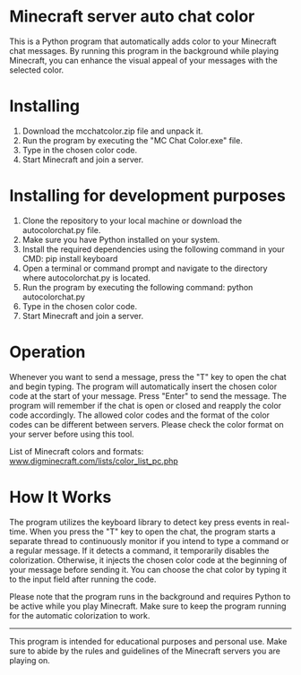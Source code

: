 # Minecraft server auto chat color
<p>This is a Python program that automatically adds color to your Minecraft chat messages. By running this program in the background while playing Minecraft, you can enhance the visual appeal of your messages with the selected color.</p>

# Installing
<ol>
<li>Download the mcchatcolor.zip file and unpack it.
<li>Run the program by executing the "MC Chat Color.exe" file.</li>
<li>Type in the chosen color code.</li>
<li>Start Minecraft and join a server.</li>
</ol>

# Installing for development purposes
<ol>
<li>Clone the repository to your local machine or download the autocolorchat.py file.</li>
<li>Make sure you have Python installed on your system.</li>
<li>Install the required dependencies using the following command in your CMD: pip install keyboard</li>
<li>Open a terminal or command prompt and navigate to the directory where autocolorchat.py is located.</li>
<li>Run the program by executing the following command: python autocolorchat.py</li>
<li>Type in the chosen color code.</li>
<li>Start Minecraft and join a server.</li>
</ol>

# Operation
<p>Whenever you want to send a message, press the "T" key to open the chat and begin typing. The program will automatically insert the chosen color code at the start of your message.
Press "Enter" to send the message. The program will remember if the chat is open or closed and reapply the color code accordingly. The allowed color codes and the format of the color codes can be different between servers. Please check the color format on your server before using this tool.</p>

<p>List of Minecraft colors and formats: <a href="https://www.digminecraft.com/lists/color_list_pc.php">www.digminecraft.com/lists/color_list_pc.php</a></p>

# How It Works
<p>The program utilizes the keyboard library to detect key press events in real-time. When you press the "T" key to open the chat, the program starts a separate thread to continuously monitor if you intend to type a command or a regular message. If it detects a command, it temporarily disables the colorization. Otherwise, it injects the chosen color code at the beginning of your message before sending it. You can choose the chat color by typing it to the input field after running the code.</p>

<p>Please note that the program runs in the background and requires Python to be active while you play Minecraft. Make sure to keep the program running for the automatic colorization to work.</p>

<hr>
<p>This program is intended for educational purposes and personal use. Make sure to abide by the rules and guidelines of the Minecraft servers you are playing on.</p>
